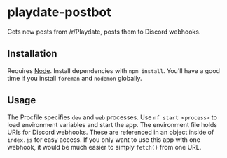# playdate-postbot

Gets new posts from /r/Playdate, posts them to Discord webhooks.

## Installation

Requires [Node](https://nodejs.org/en/). Install dependencies with `npm install`. You'll have a good time if you install `foreman` and `nodemon` globally.

## Usage

The Procfile specifies `dev` and `web` processes. Use `nf start <process>` to load environment variables and start the app. The environment file holds URIs for Discord webhooks. These are referenced in an object inside of `index.js` for easy access. If you only want to use this app with one webhook, it would be much easier to simply `fetch()` from one URL.
